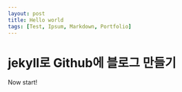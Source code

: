 ```yaml
---
layout: post
title: Hello world
tags: [Test, Ipsum, Markdown, Portfolio]
---
```


# jekyll로 Github에 블로그 만들기

Now start!
